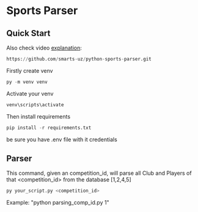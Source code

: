 # Sports Parser

## Quick Start



Also check video [explanation](https://t.me/c/1928723945/42232/47311):





```python
https://github.com/smarts-uz/python-sports-parser.git
```
 Firstly create venv 
 ```python
py -m venv venv
```
Activate your venv
```python
venv\scripts\activate 
```
 Then install requirements
```python
pip install -r requirements.txt
```
be sure you have .env file with it credentials

## Parser
This command, given an competition_id, will parse all Club and Players of that <competition_id> from the database [1,2,4,5]  
```python
py your_script.py <competition_id>
```
Example:  "python parsing_comp_id.py 1"











